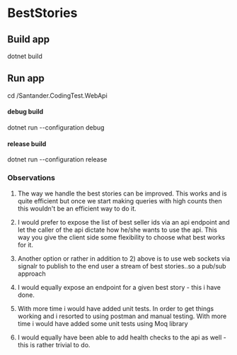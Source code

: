 # BestStories


## Build app
dotnet build

## Run app

cd /Santander.CodingTest.WebApi

#### debug build
dotnet run --configuration debug
#### release build
dotnet run --configuration release

### Observations 
1. The way we handle the best stories can be improved. This works and is quite efficient but once we start making queries with high counts
then this wouldn't be an efficient way to do it.

2. I would prefer to expose the list of best seller ids via an api endpoint and let the caller of the api dictate how he/she wants
to use the api. This way you give the client side some flexibility to choose what best works for it.

3. Another option or rather in addition to 2) above is to use web sockets via signalr to publish to the end user a stream of best stories..so a pub/sub approach

4. I would equally expose an endpoint for a given best story - this i have done.

5. With more time i would have added unit tests. In order to get things working and i resorted to using postman and manual testing. With more time i would have added some unit tests using Moq library

6. I would equally have been able to add health checks to the api as well - this is rather trivial to do.
